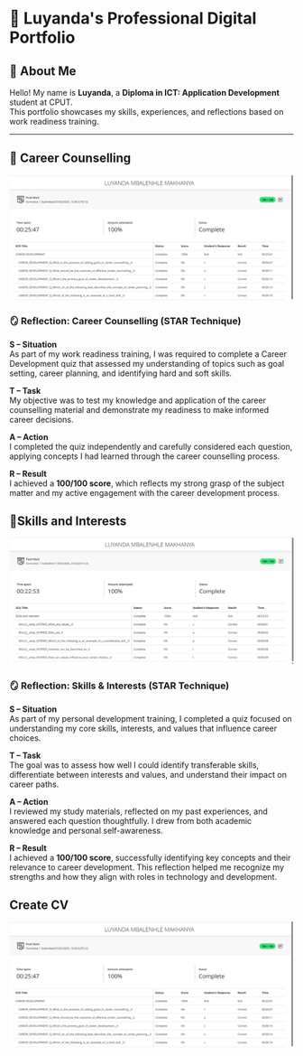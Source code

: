 # 💼 Luyanda's Professional Digital Portfolio

## 👤 About Me  
Hello! My name is **Luyanda**, a **Diploma in ICT: Application Development** student at CPUT.  
This portfolio showcases my skills, experiences, and reflections based on work readiness training.

---

## 🎯 Career Counselling

![Career Counselling Screenshot](https://github.com/LuyandaMbalenhle/Digital-Portfolio/blob/7ae1633069d659711c1b849fe0dc7e95d641458c/careerCounselling.png)

### 🪞 Reflection: Career Counselling (STAR Technique)

**S – Situation**  
As part of my work readiness training, I was required to complete a Career Development quiz that assessed my understanding of topics such as goal setting, career planning, and identifying hard and soft skills.

**T – Task**  
My objective was to test my knowledge and application of the career counselling material and demonstrate my readiness to make informed career decisions.

**A – Action**  
I completed the quiz independently and carefully considered each question, applying concepts I had learned through the career counselling process.

**R – Result**  
I achieved a **100/100 score**, which reflects my strong grasp of the subject matter and my active engagement with the career development process.

## 🧠Skills and Interests

![Career Counselling Screenshot](skills_and-development.png)

### 🪞 Reflection: Skills & Interests (STAR Technique)

**S – Situation**  
As part of my personal development training, I completed a quiz focused on understanding my core skills, interests, and values that influence career choices.

**T – Task**  
The goal was to assess how well I could identify transferable skills, differentiate between interests and values, and understand their impact on career paths.

**A – Action**  
I reviewed my study materials, reflected on my past experiences, and answered each question thoughtfully. I drew from both academic knowledge and personal self-awareness.

**R – Result**  
I achieved a **100/100 score**, successfully identifying key concepts and their relevance to career development. This reflection helped me recognize my strengths and how they align with roles in technology and development.

## Create CV
![Create CV Screenshot](careerCounselling.png)





